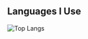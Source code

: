 <!--START_SECTION:languages-->

<!--END_SECTION:languages-->

## Languages I Use
![Top Langs](https://github-readme-stats.vercel.app/api/top-langs/?username=WillemVisagie7237&theme=dark&private=true&token=YOUR_PAT_HERE)

<!--
**WillemVisagie7237/WillemVisagie7237** is a ✨ _special_ ✨ repository because its `README.md` (this file) appears on your GitHub profile.

Here are some ideas to get you started:

- 🔭 I’m currently working on ...
- 🌱 I’m currently learning ...
- 👯 I’m looking to collaborate on ...
- 🤔 I’m looking for help with ...
- 💬 Ask me about ...
- 📫 How to reach me: ...
- 😄 Pronouns: ...
- ⚡ Fun fact: ...
-->
